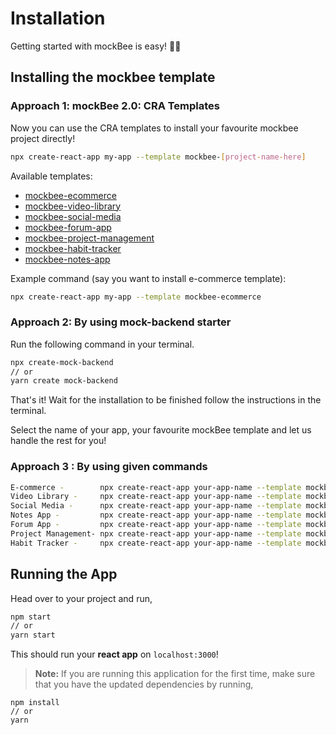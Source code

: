 # Installation

Getting started with mockBee is easy! 🏄‍♂️

## Installing the mockbee template

### Approach 1: mockBee 2.0: CRA Templates

Now you can use the CRA templates to install your favourite mockbee project directly!

```bash
npx create-react-app my-app --template mockbee-[project-name-here]
```

Available templates:

- [mockbee-ecommerce](https://www.npmjs.com/package/cra-template-mockbee-ecommerce)
- [mockbee-video-library](https://www.npmjs.com/package/cra-template-mockbee-video-library)
- [mockbee-social-media](https://www.npmjs.com/package/cra-template-mockbee-social-media)
- [mockbee-forum-app](https://www.npmjs.com/package/cra-template-mockbee-forum-app)
- [mockbee-project-management](https://www.npmjs.com/package/cra-template-mockbee-project-management)
- [mockbee-habit-tracker](https://www.npmjs.com/package/cra-template-mockbee-habit-tracker)
- [mockbee-notes-app](https://www.npmjs.com/package/cra-template-mockbee-notes-app)

Example command (say you want to install e-commerce template):

```bash
npx create-react-app my-app --template mockbee-ecommerce
```

### Approach 2: By using mock-backend starter

Run the following command in your terminal.

```bash
npx create-mock-backend
// or
yarn create mock-backend
```

That's it! Wait for the installation to be finished follow the instructions in the terminal.

Select the name of your app, your favourite mockBee template and let us handle the rest for you!

### Approach 3 : By using given commands 

```bash
E-commerce -        npx create-react-app your-app-name --template mockbee-e-commerce
Video Library -     npx create-react-app your-app-name --template mockbee-video-library
Social Media -      npx create-react-app your-app-name --template mockbee-social-media
Notes App -         npx create-react-app your-app-name --template mockbee-notes-app
Forum App -         npx create-react-app your-app-name --template mockbee-forum-app
Project Management- npx create-react-app your-app-name --template mockbee-project-management
Habit Tracker -     npx create-react-app your-app-name --template mockbee-habbit-tracker

```

## Running the App

Head over to your project and run,

```bash
npm start
// or
yarn start
```

This should run your **react app** on `localhost:3000`!

> **Note:** If you are running this application for the first time, make sure that you have the updated dependencies by running,

```
npm install
// or
yarn
```

